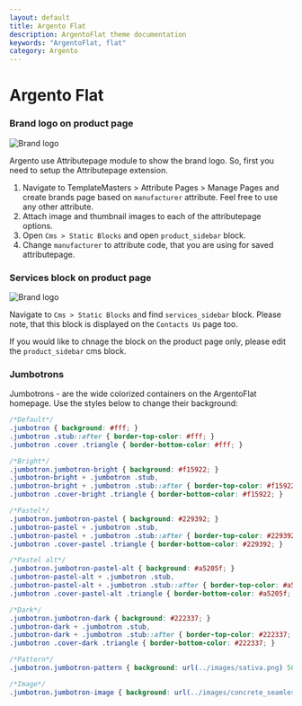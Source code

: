 ```yaml
---
layout: default
title: Argento Flat
description: ArgentoFlat theme documentation
keywords: "ArgentoFlat, flat"
category: Argento
---
```


# Argento Flat

### Brand logo on product page

![Brand logo](https://cldup.com/Mi6xHZ6A2u-3000x3000.png)

Argento use Attributepage module to show the brand logo. So, first you need
to setup the Attributepage extension.

1. Navigate to TemplateMasters > Attribute Pages > Manage Pages and create brands
page based on `manufacturer` attribute. Feel free to use any other attribute.
2. Attach image and thumbnail images to each of the attributepage options.
3. Open `Cms > Static Blocks` and open `product_sidebar` block.
4. Change `manufacturer` to attribute code, that you are using for saved attributepage.

### Services block on product page

![Brand logo](https://cldup.com/Mi6xHZ6A2u-3000x3000.png)

Navigate to `Cms > Static Blocks` and find `services_sidebar` block. Please note, that
this block is displayed on the `Contacts Us` page too.

If you would like to chnage the block on the product page only, please edit the
`product_sidebar` cms block.

### Jumbotrons

Jumbotrons - are the wide colorized containers on the ArgentoFlat homepage. Use the
styles below to change their background:

```css
/*Default*/
.jumbotron { background: #fff; }
.jumbotron .stub::after { border-top-color: #fff; }
.jumbotron .cover .triangle { border-bottom-color: #fff; }

/*Bright*/
.jumbotron.jumbotron-bright { background: #f15922; }
.jumbotron-bright + .jumbotron .stub,
.jumbotron-bright + .jumbotron .stub::after { border-top-color: #f15922;  }
.jumbotron .cover-bright .triangle { border-bottom-color: #f15922; }

/*Pastel*/
.jumbotron.jumbotron-pastel { background: #229392; }
.jumbotron-pastel + .jumbotron .stub,
.jumbotron-pastel + .jumbotron .stub::after { border-top-color: #229392; }
.jumbotron .cover-pastel .triangle { border-bottom-color: #229392; }

/*Pastel alt*/
.jumbotron.jumbotron-pastel-alt { background: #a5205f; }
.jumbotron-pastel-alt + .jumbotron .stub,
.jumbotron-pastel-alt + .jumbotron .stub::after { border-top-color: #a5205f; }
.jumbotron .cover-pastel-alt .triangle { border-bottom-color: #a5205f; }

/*Dark*/
.jumbotron.jumbotron-dark { background: #222337; }
.jumbotron-dark + .jumbotron .stub,
.jumbotron-dark + .jumbotron .stub::after { border-top-color: #222337; }
.jumbotron .cover-dark .triangle { border-bottom-color: #222337; }

/*Pattern*/
.jumbotron.jumbotron-pattern { background: url(../images/sativa.png) 50% 0; }

/*Image*/
.jumbotron.jumbotron-image { background: url(../images/concrete_seamless.png) 50% 0; }

```

